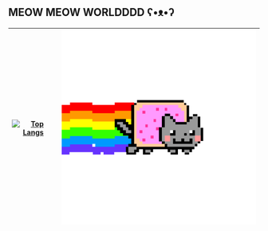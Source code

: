 ## MEOW MEOW WORLDDDD ʕ•ᴥ•ʔ
| [![Top Langs](https://github-readme-stats.vercel.app/api/top-langs/?username=marchphat&layout=compact)](https://github.com/marchphat) | [![](https://github.com/marchphat/marchphat/blob/main/Gif/PYh.gif)](https://github.com/marchphat) |
|---|---|
